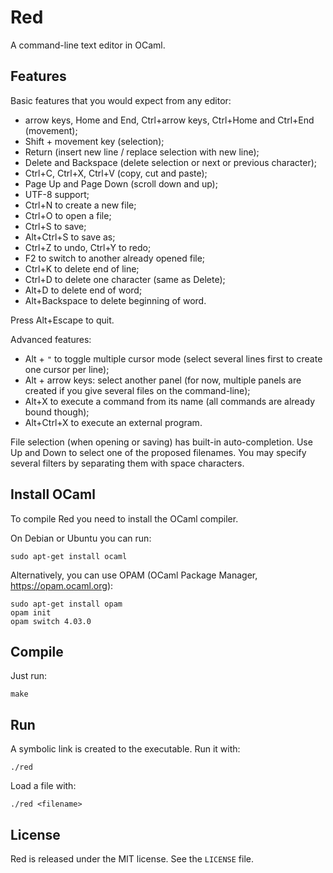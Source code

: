# Red

A command-line text editor in OCaml.

## Features

Basic features that you would expect from any editor:
- arrow keys, Home and End, Ctrl+arrow keys, Ctrl+Home and Ctrl+End (movement);
- Shift + movement key (selection);
- Return (insert new line / replace selection with new line);
- Delete and Backspace (delete selection or next or previous character);
- Ctrl+C, Ctrl+X, Ctrl+V (copy, cut and paste);
- Page Up and Page Down (scroll down and up);
- UTF-8 support;
- Ctrl+N to create a new file;
- Ctrl+O to open a file;
- Ctrl+S to save;
- Alt+Ctrl+S to save as;
- Ctrl+Z to undo, Ctrl+Y to redo;
- F2 to switch to another already opened file;
- Ctrl+K to delete end of line;
- Ctrl+D to delete one character (same as Delete);
- Alt+D to delete end of word;
- Alt+Backspace to delete beginning of word.

Press Alt+Escape to quit.

Advanced features:
- Alt + `"` to toggle multiple cursor mode (select several lines first to
  create one cursor per line);
- Alt + arrow keys: select another panel (for now, multiple panels are created
  if you give several files on the command-line);
- Alt+X to execute a command from its name (all commands are already bound though);
- Alt+Ctrl+X to execute an external program.

File selection (when opening or saving) has built-in auto-completion.
Use Up and Down to select one of the proposed filenames.
You may specify several filters by separating them with space characters.

## Install OCaml

To compile Red you need to install the OCaml compiler.

On Debian or Ubuntu you can run:

    sudo apt-get install ocaml

Alternatively, you can use OPAM (OCaml Package Manager, https://opam.ocaml.org):

    sudo apt-get install opam
    opam init
    opam switch 4.03.0

## Compile

Just run:

    make

## Run

A symbolic link is created to the executable. Run it with:

    ./red

Load a file with:

    ./red <filename>

## License

Red is released under the MIT license.
See the `LICENSE` file.
